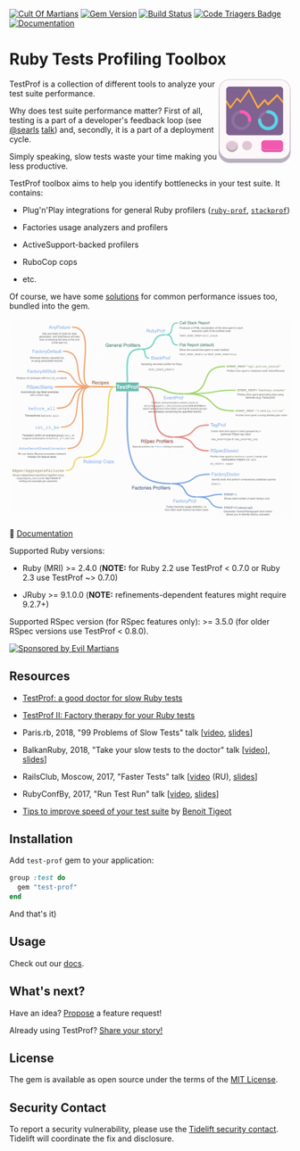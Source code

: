 [![Cult Of Martians](http://cultofmartians.com/assets/badges/badge.svg)](http://cultofmartians.com)
[![Gem Version](https://badge.fury.io/rb/test-prof.svg)](https://rubygems.org/gems/test-prof) [![Build Status](https://travis-ci.org/palkan/test-prof.svg?branch=master)](https://travis-ci.org/palkan/test-prof) [![Code Triagers Badge](https://www.codetriage.com/palkan/test-prof/badges/users.svg)](https://www.codetriage.com/palkan/test-prof)
[![Documentation](https://img.shields.io/badge/docs-link-brightgreen.svg)](https://test-prof.evilmartians.io)

# Ruby Tests Profiling Toolbox

<img align="right" height="150" width="129"
     title="TestProf logo" src="./docs/assets/images/logo.svg">

TestProf is a collection of different tools to analyze your test suite performance.

Why does test suite performance matter? First of all, testing is a part of a developer's feedback loop (see [@searls](https://github.com/searls) [talk](https://vimeo.com/145917204)) and, secondly, it is a part of a deployment cycle.

Simply speaking, slow tests waste your time making you less productive.

TestProf toolbox aims to help you identify bottlenecks in your test suite. It contains:

- Plug'n'Play integrations for general Ruby profilers ([`ruby-prof`](https://github.com/ruby-prof/ruby-prof), [`stackprof`](https://github.com/tmm1/stackprof))

- Factories usage analyzers and profilers

- ActiveSupport-backed profilers

- RuboCop cops

- etc.

Of course, we have some [solutions](https://test-prof.evilmartians.io/#/?id=recipes) for common performance issues too, bundled into the gem.

[![](./docs/assets/images/coggle.png)](http://bit.ly/test-prof-map)

📑 [Documentation](https://test-prof.evilmartians.io)

Supported Ruby versions:

- Ruby (MRI) >= 2.4.0 (**NOTE:** for Ruby 2.2 use TestProf < 0.7.0 or Ruby 2.3 use TestProf ~> 0.7.0)

- JRuby >= 9.1.0.0 (**NOTE:** refinements-dependent features might require 9.2.7+)

Supported RSpec version (for RSpec features only): >= 3.5.0 (for older RSpec versions use TestProf < 0.8.0).

<a href="https://evilmartians.com/">
<img src="https://evilmartians.com/badges/sponsored-by-evil-martians.svg" alt="Sponsored by Evil Martians" width="236" height="54"></a>

## Resources

- [TestProf: a good doctor for slow Ruby tests](https://evilmartians.com/chronicles/testprof-a-good-doctor-for-slow-ruby-tests)

- [TestProf II: Factory therapy for your Ruby tests](https://evilmartians.com/chronicles/testprof-2-factory-therapy-for-your-ruby-tests-rspec-minitest)

- Paris.rb, 2018, "99 Problems of Slow Tests" talk [[video](https://www.youtube.com/watch?v=eDMZS_fkRtk), [slides](https://speakerdeck.com/palkan/paris-dot-rb-2018-99-problems-of-slow-tests)]

- BalkanRuby, 2018, "Take your slow tests to the doctor" talk [[video](https://www.youtube.com/watch?v=rOcrme82vC8)], [slides](https://speakerdeck.com/palkan/balkanruby-2018-take-your-slow-tests-to-the-doctor)]

- RailsClub, Moscow, 2017, "Faster Tests" talk [[video](https://www.youtube.com/watch?v=8S7oHjEiVzs) (RU), [slides](https://speakerdeck.com/palkan/railsclub-moscow-2017-faster-tests)]

- RubyConfBy, 2017, "Run Test Run" talk [[video](https://www.youtube.com/watch?v=q52n4p0wkIs), [slides](https://speakerdeck.com/palkan/rubyconfby-minsk-2017-run-test-run)]

- [Tips to improve speed of your test suite](https://medium.com/appaloosa-store-engineering/tips-to-improve-speed-of-your-test-suite-8418b485205c) by [Benoit Tigeot](https://github.com/benoittgt)

## Installation

Add `test-prof` gem to your application:

```ruby
group :test do
  gem "test-prof"
end
```

And that's it)

## Usage

Check out our [docs][].

## What's next?

Have an idea? [Propose](https://github.com/palkan/test-prof/issues/new) a feature request!

Already using TestProf? [Share your story!](https://github.com/palkan/test-prof/issues/73)

## License

The gem is available as open source under the terms of the [MIT License](http://opensource.org/licenses/MIT).

[docs]: https://test-prof.evilmartians.io

## Security Contact

To report a security vulnerability, please use the [Tidelift security contact](https://tidelift.com/security). Tidelift will coordinate the fix and disclosure.

